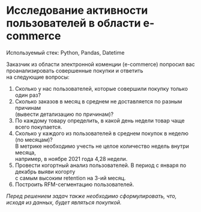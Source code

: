 # Исследование активности пользователей в области e-commerce

Используемый стек: Python, Pandas, Datetime

Заказчик из области электронной коменции (e-commerce) попросил вас проанализировать совершенные покупки и ответить  
на следующие вопросы:
1. Сколько у нас пользователей, которые совершили покупку только один раз?
2. Сколько заказов в месяц в среднем не доставляется по разным причинам  
   (вывести детализацию по причинам)?
3. По каждому товару определить, в какой день недели товар чаще всего покупается.
4. Сколько у каждого из пользователей в среднем покупок в неделю (по месяцам)?  
   В метрике необходимо учесть не целое количество недель внутри месяца,  
   например, в ноябре 2021 года 4,28 недели.
5. Провести когортный анализ пользователей. В период с января по декабрь выяви когорту  
   с самым высоким retention на 3-ий месяц.
6. Построить RFM-сегментацию пользователей.

*Перед решением задач также необходимо сформулировать, что, исходя из данных, будет являться покупкой.*
